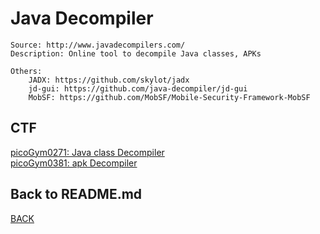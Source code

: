 # Java Decompiler

```
Source: http://www.javadecompilers.com/
Description: Online tool to decompile Java classes, APKs

Others:
    JADX: https://github.com/skylot/jadx
    jd-gui: https://github.com/java-decompiler/jd-gui
    MobSF: https://github.com/MobSF/Mobile-Security-Framework-MobSF
```

## CTF
[picoGym0271: Java class Decompiler](../picoCTF/picoGym0271.md)<br>
[picoGym0381: apk Decompiler](../picoCTF/picoGym0381.md)

## Back to README.md
[BACK](../README.md)